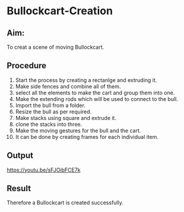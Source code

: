 # Bullockcart-Creation

## Aim:
To creat a scene of moving Bullockcart.

## Procedure
1. Start the process by creating a rectanlge and extruding it. 
2. Make side fences and combine all of them. 
3. select all the elements to make the cart and group them into one. 
4. Make the extending rods which will be used to connect to the bull.
5. Import the bull from a folder.
6. Resize the bull as per required. 
7. Make stacks using square and extrude it. 
8. clone the stacks into three. 
9. Make the moving gestures for the bull and the cart. 
10. It can be done by creating frames for each individual item. 

## Output

https://youtu.be/sFJOibFCE7k

## Result
Therefore a Bullockcart is created successfully. 
